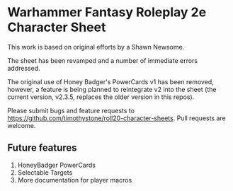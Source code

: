 # Warhammer Fantasy Roleplay 2e Character Sheet

This work is based on original efforts by a Shawn Newsome.

The sheet has been revamped and a number of immediate errors addressed.

The original use of Honey Badger's PowerCards v1 has been removed, however, a feature is being planned to reintegrate v2 into the sheet (the current version, v2.3.5, replaces the older version in this repos).

Please submit bugs and feature requests to https://github.com/timothystone/roll20-character-sheets. Pull requests are
welcome.

## Future features
1. HoneyBadger PowerCards
2. Selectable Targets
3. More documentation for player macros